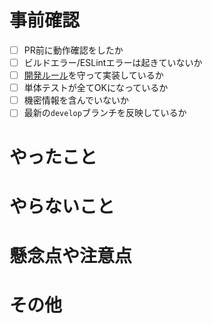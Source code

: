 # 事前確認

-   [ ] PR前に動作確認をしたか
-   [ ] ビルドエラー/ESLintエラーは起きていないか
-   [ ] [開発ルール](https://daydule.atlassian.net/wiki/spaces/DAYDULE/pages/9765029)を守って実装しているか
-   [ ] 単体テストが全てOKになっているか
-   [ ] 機密情報を含んでいないか
-   [ ] 最新の`develop`ブランチを反映しているか

# やったこと
<!-- このプルリクエストでやったことを書く -->

# やらないこと
<!-- このプルリクエストでやってもおかしくないけどやらなかったことを書く -->

# 懸念点や注意点
<!-- このプルリクエストにおける懸念点や注意点を書く -->

# その他
<!-- このプルリクエストで上記の項目以外に伝えるべきことを書く -->
